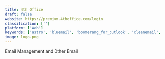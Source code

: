 ```yaml
---
title: 4th Office
draft: false 
website: https://premium.4thoffice.com/login
classification: ['']
platform: ['Web']
keywords: ['astro', 'bluemail', 'boomerang_for_outlook', 'cleanemail', 'dimelo_mail', 'duocircle', 'email_center_pro', 'email_meter', 'email_signature_rescue', 'hiver', 'junk_email_filter', 'mail_attachment_downloader_pro_server', 'mailclark', 'massmailer', 'outlook4gmail', 'redkix', 'synametrics_mail_junction', 'the_very_good_email', 'vade_secure', 'emailtopia_response']
image: logo.png
---
```

Email Management and Other Email
